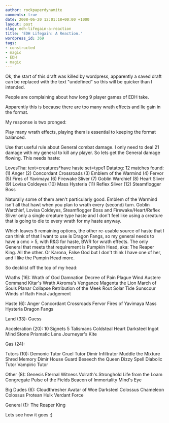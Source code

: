 ```yaml
---
author: rockpaperdynamite
comments: true
date: 2008-06-20 12:01:18+00:00 +1000
layout: post
slug: edh-lifegain-a-reaction
title: 'EDH Lifegain: A Reaction.'
wordpress_id: 369
tags:
- constructed
- magic
- EDH
- magic
---
```


Ok, the start of this draft was killed by wordpress, apparently a saved draft can be replaced with the text "undefined" so this will be quicker than I intended.

People are complaining about how long 9 player games of EDH take.

Apparently this is because there are too many wrath effects and lie gain in the format.

My response is two pronged:

Play many wrath effects, playing them is essential to keeping the format balanced.

Use that useful rule about General combat damage. I only need to deal 21 damage with my general to kill any player. So lets get the General damage flowing. This needs haste:<!-- more -->

LovesTha: text=creatures*have haste set=type1
Datatog: 12 matches found: (1) Anger (2) Concordant Crossroads (3) Emblem of the Warmind (4) Fervor (5) Fires of Yavimaya (6) Firewake Sliver (7) Goblin Warchief (8) Heart Sliver (9) Lovisa Coldeyes (10) Mass Hysteria (11) Reflex Sliver (12) Steamflogger Boss

Naturally some of them aren't particularly good. Emblem of the Warmind isn't all that hawt when you plan to wrath every (second) turn. Goblin Warchief, Lovisa Coldeyes, Steamflogger Boss and Firewake/Heart/Reflex Sliver only a single creature type haste and I don't feel like using a creature that is going to die to every wrath for my haste anyway.

Which leaves 5 remaining options, the other re-usable source of haste that I can think of that I want to use is Dragon Fangs, so my general needs to have a cmc > 5, with R&G for haste, BWR for wrath effects. The only General that meets that requirement is Pumpkin Head, aka: The Reaper King. All the other. Or Karona, False God but I don't think I have one of her, and I like the Pumpin Head more.

So decklist off the top of my head:

Wraths (16):
Wrath of God
Damnation
Decree of Pain
Plague Wind
Austere Command
Kitar's Wrath
Akroma's Vengance
Magenta the Lion
March of Souls
Planar Collapse
Retribution of the Meek
Rout
Solar Tide
Sunscour
Winds of Rath
Final Judgement

Haste (6):
Anger
Concordant Crossroads
Fervor
Fires of Yavimaya
Mass Hysteria
Dragon Fangs

Land (33):
Guess

Acceleration (20):
10 Signets
5 Talismans
Coldsteal Heart
Darksteel Ingot
Mind Stone
Prismatic Lens
Journeyer's Kite

Gas (24):

Tutors (10):
Demonic Tutor
Cruel Tutor
Dimir Infiltrator
Muddle the Mixture
Shred Memory
Dimir House Guard
Beseech the Queen
Dizzy Spell
Diabolic Tutor
Vampiric Tutor

Other (8):
Genesis
Eternal Witness
Volrath's Stronghold
Life from the Loam
Congregate
Pulse of the Fields
Beacon of Immortality
Mind's Eye

Big Dudes (6):
Cloudthresher
Avatar of Woe
Darksteel Colossus
Chameleon Colossus
Protean Hulk
Verdant Force

General (1):
The Reaper King

Lets see how it goes :)
